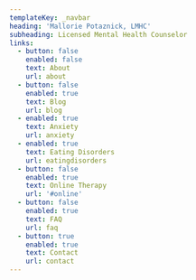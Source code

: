 ```yaml
---
templateKey: _navbar
heading: 'Mallorie Potaznick, LMHC'
subheading: Licensed Mental Health Counselor
links:
  - button: false
    enabled: false
    text: About
    url: about
  - button: false
    enabled: true
    text: Blog
    url: blog
  - enabled: true
    text: Anxiety
    url: anxiety
  - enabled: true
    text: Eating Disorders
    url: eatingdisorders
  - button: false
    enabled: true
    text: Online Therapy
    url: '#online'
  - button: false
    enabled: true
    text: FAQ
    url: faq
  - button: true
    enabled: true
    text: Contact
    url: contact
---
```


